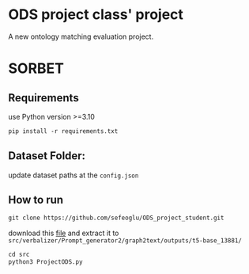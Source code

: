 # ODS project class' project
A new ontology matching evaluation project.

# SORBET

## Requirements
use Python version >=3.10
```xml
pip install -r requirements.txt
```
## Dataset Folder:
update dataset paths at the ```config.json```

## How to run
```xml
git clone https://github.com/sefeoglu/ODS_project_student.git
```

download this [file](https://emckclac-my.sharepoint.com/:u:/g/personal/k20036346_kcl_ac_uk/EbL1yTauXtpEqs4Izc97WNIBhumczrDGTNQb47uYGzXqsg?e=I9B5pR) and extract it to `src/verbalizer/Prompt_generator2/graph2text/outputs/t5-base_13881/`
```python
cd src
python3 ProjectODS.py

```
